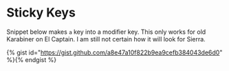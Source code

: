 # Sticky Keys

Snippet below makes `a` key into a modifier key. This only works for old Karabiner on El Captain. I am still not certain how it will look for Sierra.


{% gist id="https://gist.github.com/a8e47a10f822b9ea9cefb384043de6d0" %}{% endgist %}





